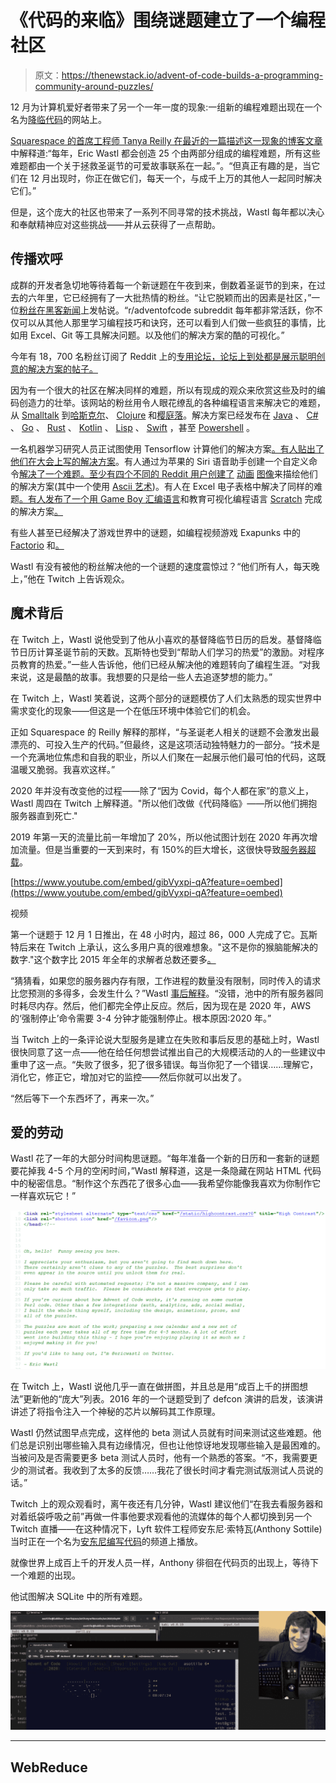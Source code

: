 # 《代码的来临》围绕谜题建立了一个编程社区

> 原文：<https://thenewstack.io/advent-of-code-builds-a-programming-community-around-puzzles/>

12 月为计算机爱好者带来了另一个一年一度的现象:一组新的编程难题出现在一个名为[降临代码](https://adventofcode.com/)的网站上。

[Squarespace 的首席工程师 Tanya Reilly 在最近的一篇描述这一现象的博客文章](https://noidea.dog/blog/i-love-advent-of-code)中解释道:“每年，Eric Wastl 都会创造 25 个由两部分组成的编程难题，所有这些难题都由一个关于拯救圣诞节的可爱故事联系在一起。”。“但真正有趣的是，当它们在 12 月出现时，你正在做它们，每天一个，与成千上万的其他人一起同时解决它们。”

但是，这个庞大的社区也带来了一系列不同寻常的技术挑战，Wastl 每年都以决心和奉献精神应对这些挑战——并从云获得了一点帮助。

## 传播欢呼

成群的开发者急切地等待着每一个新谜题在午夜到来，倒数着圣诞节的到来，在过去的六年里，它已经拥有了一大批热情的粉丝。“让它脱颖而出的因素是社区，”一位[粉丝在黑客新闻](https://news.ycombinator.com/item?id=25251835)上发帖说。“r/adventofcode subreddit 每年都非常活跃，你不仅可以从其他人那里学习编程技巧和诀窍，还可以看到人们做一些疯狂的事情，比如用 Excel、Git 等工具解决问题。以及他们的解决方案的酷的可视化。”

今年有 18，700 名粉丝订阅了 Reddit 上的[专用论坛，论坛上到处都是展示聪明创意的解决方案的帖子。](https://www.reddit.com/r/adventofcode/)

因为有一个很大的社区在解决同样的难题，所以有现成的观众来欣赏这些及时的编码创造力的壮举。该网站的粉丝用令人眼花缭乱的各种编程语言来解决它的难题，从 [Smalltalk](https://www.reddit.com/r/adventofcode/comments/k62gf7/2020_day_1_and_beyond_smalltalk/) 到[哈斯克尔](https://www.reddit.com/r/adventofcode/comments/k615vn/repo_my_ongoing_haskell_advent_of_code/)、 [Clojure](https://www.reddit.com/r/adventofcode/comments/k5ujjz/2020_day_2_clojure/) 和[樱庭落](https://www.reddit.com/r/adventofcode/comments/k61rta/2020_day_3_raku/)。解决方案已经发布在 [Java](https://www.reddit.com/r/adventofcode/comments/k610e3/2020_day_3_puzzle_1_java/) 、 [C#](https://www.reddit.com/r/adventofcode/comments/k650wc/my_solutions_in_c/) 、 [Go](https://www.reddit.com/r/adventofcode/comments/k5i121/2020_day_1_2_go_advent_of_code_2020_in_go_day_1/) 、 [Rust](https://www.reddit.com/r/adventofcode/comments/k58819/advent_of_code_20_in_rust/) 、 [Kotlin](https://www.reddit.com/r/adventofcode/comments/k5fdgr/day_02_in_kotlin/) 、 [Lisp](https://www.reddit.com/r/adventofcode/comments/k5fee7/2020_day_2_part_12_julia_lisp_im_quite_new_to/) 、 [Swift](https://www.reddit.com/r/adventofcode/comments/k5g6wd/day_2_in_swift/) ，甚至 [Powershell](https://www.reddit.com/r/adventofcode/comments/k5yoc5/2020_day_3_part_1_powershell_almost_there_i_think/) 。

一名机器学习研究人员正试图使用 Tensorflow 计算他们的解决方案[。有人贴出了他们在大会上写的解决方案](https://www.reddit.com/r/adventofcode/comments/k5jh6s/2020_day_1_tensorflow_this_year_ill_be_attempting/)。有人通过为苹果的 Siri 语音助手创建一个自定义命令[解决了一个难题。至少有四个不同的 Reddit 用户](https://www.reddit.com/r/adventofcode/comments/k4vtj6/2020_day_1_did_someone_say_siri/)[创建了](https://www.reddit.com/r/adventofcode/comments/k5rspd/unreal_engine_4_video_day_2/) [动画](https://www.reddit.com/r/adventofcode/comments/k5w3dl/2020_day_3_visualization/) [图像](https://www.reddit.com/r/adventofcode/comments/k6588d/2020_day_3_raytraced_visualisation_in_blender_3d/)来描绘他们的解决方案(其中一个使用 [Ascii 艺术](https://www.reddit.com/r/adventofcode/comments/k5vmg1/day_3_making_the_ascii_trip/))。有人在 Excel 电子表格中解决了同样的难题[。有人发布了一个用 Game Boy 汇编语言](https://www.reddit.com/r/adventofcode/comments/k5rb61/2020_day_3_excel_is_back/)和教育可视化编程语言 [Scratch](https://www.reddit.com/r/adventofcode/comments/k5ok8o/here_are_my_solutions_in_scratch_lowering_the_ante/) 完成的解决方案[。](https://www.reddit.com/r/adventofcode/comments/k5j2f7/2020_day_2_game_boy_assembly_turns_out_you_write/)

有些人甚至已经解决了游戏世界中的谜题，如编程视频游戏 Exapunks 中的 [Factorio](https://www.reddit.com/r/adventofcode/comments/k5fmi7/day_01_solution_in_factorio/) 和[。](https://www.reddit.com/r/adventofcode/comments/k60ycf/day_1_part_1_solution_in_exapunks/)

Wastl 有没有被他的粉丝解决他的一个谜题的速度震惊过？“他们所有人，每天晚上，”他在 Twitch 上告诉观众。

## 魔术背后

在 Twitch 上，Wastl 说他受到了他从小喜欢的基督降临节日历的启发。基督降临节日历计算圣诞节前的天数。瓦斯特也受到“帮助人们学习的热爱”的激励。对程序员教育的热爱。”一些人告诉他，他们已经从解决他的难题转向了编程生涯。“对我来说，这是最酷的故事。我想要的只是给一些人去追逐梦想的能力。”

在 Twitch 上，Wastl 笑着说，这两个部分的谜题模仿了人们太熟悉的现实世界中需求变化的现象——但这是一个在低压环境中体验它们的机会。

正如 Squarespace 的 Reilly 解释的那样，“与圣诞老人相关的谜题不会激发出最漂亮的、可投入生产的代码。”但最终，这是这项活动独特魅力的一部分。“技术是一个充满地位焦虑和自我的职业，所以人们聚在一起展示他们最可怕的代码，这既温暖又脆弱。我喜欢这样。”

2020 年并没有改变他的过程——除了“因为 Covid，每个人都在家”的意义上，Wastl 周四在 Twitch 上解释道。"所以他们改做《代码降临》——所以他们拥抱服务器直到死亡."

2019 年第一天的流量比前一年增加了 20%，所以他试图计划在 2020 年再次增加流量。但是当重要的一天到来时，有 150%的巨大增长，这很快导致[服务器超载](https://twitter.com/davidcoles/status/1333637673609674753)。

[https://www.youtube.com/embed/gibVyxpi-qA?feature=oembed](https://www.youtube.com/embed/gibVyxpi-qA?feature=oembed)

视频

第一个谜题于 12 月 1 日推出，在 48 小时内，超过 86，000 人完成了它。瓦斯特后来在 Twitch 上承认，这么多用户真的很难想象。"这不是你的猴脑能解决的数字."这个数字比 2015 年全年的求解者总数还要多[。](https://twitter.com/ericwastl/status/1333874003119910914)

“猜猜看，如果您的服务器内存有限，工作进程的数量没有限制，同时传入的请求比您预测的多得多，会发生什么？”Wastl [事后解释](https://www.reddit.com/r/adventofcode/comments/k4ejjz/2020_day_1_unlock_crash_postmortem/)。“没错，池中的所有服务器同时耗尽内存。然后，他们都完全停止反应。然后，因为现在是 2020 年，AWS 的‘强制停止’命令需要 3-4 分钟才能强制停止。根本原因:2020 年。”

当 Twitch 上的一条评论说大型服务是建立在失败和事后反思的基础上时，Wastl 很快同意了这一点——他在给任何想尝试推出自己的大规模活动的人的一些建议中重申了这一点。“失败了很多，犯了很多错误。每当你犯了一个错误……理解它，消化它，修正它，增加对它的监控——然后你就可以出发了。

“然后等下一个东西坏了，再来一次。”

## 爱的劳动

Wastl 花了一年的大部分时间构思谜题。“每年准备一个新的日历和一套新的谜题要花掉我 4-5 个月的空闲时间，”Wastl 解释道，这是一条隐藏在网站 HTML 代码中的秘密信息。“制作这个东西花了很多心血——我希望你能像我喜欢为你制作它一样喜欢玩它！”

![](img/42db5ec61e8d4a18fe5af2f3793ba672.png)

在 Twitch 上，Wastl 说他几乎一直在做拼图，并且总是用“成百上千的拼图想法”更新他的“庞大”列表。2016 年的一个谜题受到了 defcon 演讲的启发，该演讲讲述了将指令注入一个神秘的芯片以解码其工作原理。

Wastl 仍然试图早点完成，这样他的 beta 测试人员就有时间来测试这些难题。他们总是识别出哪些输入具有边缘情况，但也让他惊讶地发现哪些输入是最困难的。当被问及是否需要更多 beta 测试人员时，他有一个熟悉的答案。“不，我需要更少的测试者。我收到了太多的反馈……我花了很长时间才看完测试版测试人员说的话。”

Twitch 上的观众观看时，离午夜还有几分钟，Wastl 建议他们“在我去看服务器和对着纸袋呼吸之前”再做一件事他要求观看他的流媒体的每个人都切换到另一个 Twitch 直播——在这种情况下，Lyft 软件工程师安东尼·索特瓦(Anthony Sottile)当时正在一个名为[安东尼编写代码](https://www.twitch.tv/anthonywritescode?referrer=raid)的频道上播放。

就像世界上成百上千的开发人员一样，Anthony 徘徊在代码页的出现上，等待下一个难题的出现。

他试图解决 SQLite 中的所有难题。

![Anthony Writes Code stream on Twitch - solving Advent of Code with SQLite](img/0a2675eeaec3567cb3452709c29955f9.png)

* * *

## WebReduce

<svg xmlns:xlink="http://www.w3.org/1999/xlink" viewBox="0 0 68 31" version="1.1"><title>Group</title> <desc>Created with Sketch.</desc></svg>